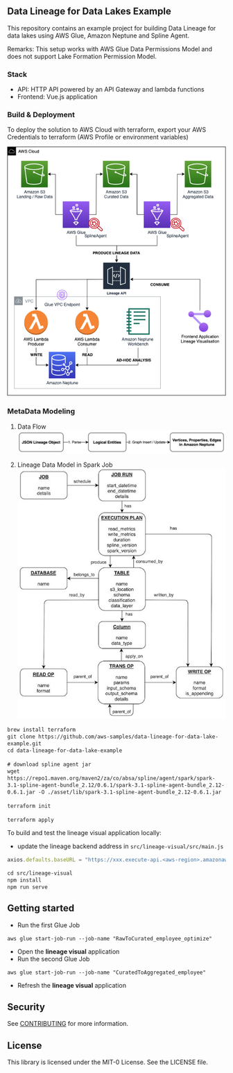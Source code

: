 ## Data Lineage for Data Lakes Example

This repository contains an example project for building Data Lineage for data lakes using AWS Glue, Amazon Neptune and Spline Agent.

Remarks: This setup works with AWS Glue Data Permissions Model and does not support Lake Formation Permission Model. 

### Stack
- API: HTTP API powered by an API Gateway and lambda functions
- Frontend: Vue.js application

### Build & Deployment
To deploy the solution to AWS Cloud with terraform, export your AWS Credentials to terraform (AWS Profile or environment variables)

![alt text](./asset/figure/architecture.png "Architecture Diagram")


### MetaData Modeling
1. Data Flow
![alt text](./asset/figure/sample-lineage.jpeg "Data flow")

1. Lineage Data Model in Spark Job
![alt text](./asset/figure/lineage-data-model.jpeg "Lineage Data Model in Spark Job")

  
```
brew install terraform
git clone https://github.com/aws-samples/data-lineage-for-data-lake-example.git
cd data-lineage-for-data-lake-example

# download spline agent jar
wget https://repo1.maven.org/maven2/za/co/absa/spline/agent/spark/spark-3.1-spline-agent-bundle_2.12/0.6.1/spark-3.1-spline-agent-bundle_2.12-0.6.1.jar -O ./asset/lib/spark-3.1-spline-agent-bundle_2.12-0.6.1.jar

terraform init

terraform apply
```

To build and test the lineage visual application locally:
- update the lineage backend address in `src/lineage-visual/src/main.js`
```javascript
axios.defaults.baseURL = "https://xxx.execute-api.<aws-region>.amazonaws.com/dev";
```

```shell
cd src/lineage-visual
npm install
npm run serve
```

## Getting started
- Run the first Glue Job
```shell
aws glue start-job-run --job-name "RawToCurated_employee_optimize"
```
- Open the **lineage visual** application
- Run the second Glue Job
```shell
aws glue start-job-run --job-name "CuratedToAggregated_employee"
```
- Refresh the **lineage visual** application

## Security

See [CONTRIBUTING](CONTRIBUTING.md#security-issue-notifications) for more information.

## License

This library is licensed under the MIT-0 License. See the LICENSE file.
